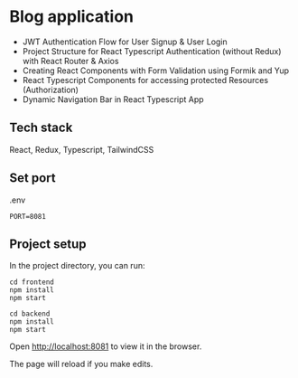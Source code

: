 # Blog application

- JWT Authentication Flow for User Signup & User Login
- Project Structure for React Typescript Authentication (without Redux) with React Router & Axios
- Creating React Components with Form Validation using Formik and Yup
- React Typescript Components for accessing protected Resources (Authorization)
- Dynamic Navigation Bar in React Typescript App

## Tech stack

React, Redux, Typescript, TailwindCSS

## Set port

.env

```
PORT=8081
```

## Project setup

In the project directory, you can run:

```
cd frontend
npm install
npm start
```

```
cd backend
npm install
npm start
```

Open [http://localhost:8081](http://localhost:8081) to view it in the browser.

The page will reload if you make edits.
